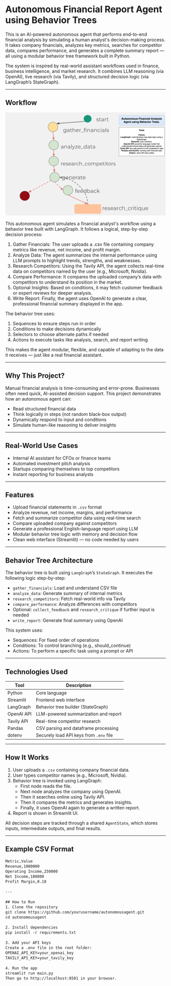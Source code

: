 # Autonomous Financial Report Agent using Behavior Trees

This is an AI-powered autonomous agent that performs end-to-end financial analysis by simulating a human analyst's decision-making process. It takes company financials, analyzes key metrics, searches for competitor data, compares performance, and generates a complete summary report — all using a modular behavior tree framework built in Python.

The system is inspired by real-world assistant workflows used in finance, business intelligence, and market research. It combines LLM reasoning (via OpenAI), live research (via Tavily), and structured decision logic (via LangGraph’s StateGraph).

---

## Workflow

![Workflow Diagram](workflow.png)

This autonomous agent simulates a financial analyst's workflow using a behavior tree built with LangGraph. It follows a logical, step-by-step decision process:
1. Gather Financials: The user uploads a .csv file containing company metrics like revenue, net income, and profit margin.
2. Analyze Data: The agent summarizes the internal performance using LLM prompts to highlight trends, strengths, and weaknesses.
3. Research Competitors: Using the Tavily API, the agent collects real-time data on competitors named by the user (e.g., Microsoft, Nvidia).
4. Compare Performance: It compares the uploaded company’s data with competitors to understand its position in the market.
5. Optional Insights: Based on conditions, it may fetch customer feedback or expert reviews for deeper analysis.
6. Write Report: Finally, the agent uses OpenAI to generate a clear, professional financial summary displayed in the app.

The behavior tree uses:
1. Sequences to ensure steps run in order
2. Conditions to make decisions dynamically
3. Selectors to choose alternate paths if needed
4. Actions to execute tasks like analysis, search, and report writing

This makes the agent modular, flexible, and capable of adapting to the data it receives — just like a real financial assistant.

---

## Why This Project?

Manual financial analysis is time-consuming and error-prone. Businesses often need quick, AI-assisted decision support. This project demonstrates how an autonomous agent can:
- Read structured financial data
- Think logically in steps (not random black-box output)
- Dynamically respond to input and conditions
- Simulate human-like reasoning to deliver insights

---

## Real-World Use Cases

- Internal AI assistant for CFOs or finance teams  
- Automated investment pitch analysis  
- Startups comparing themselves to top competitors  
- Instant reporting for business analysts  

---

## Features

- Upload financial statements in `.csv` format  
- Analyze revenue, net income, margins, and performance  
- Fetch and summarize competitor data using real-time search  
- Compare uploaded company against competitors  
- Generate a professional English-language report using LLM  
- Modular behavior tree logic with memory and decision flow  
- Clean web interface (Streamlit) — no code needed by users  

---

## Behavior Tree Architecture

The behavior tree is built using `LangGraph`’s `StateGraph`. It executes the following logic step-by-step:

- `gather_financials`: Load and understand CSV file
- `analyze_data`: Generate summary of internal metrics
- `research_competitors`: Fetch real-world info via Tavily
- `compare_performance`: Analyze differences with competitors
- Optional: `collect_feedback` and `research_critique` if further input is needed
- `write_report`: Generate final summary using OpenAI

This system uses:
- Sequences: For fixed order of operations
- Conditions: To control branching (e.g., should_continue)
- Actions: To perform a specific task using a prompt or API

---

## Technologies Used

| Tool           | Description                                 |
|----------------|---------------------------------------------|
| Python         | Core language                               |
| Streamlit      | Frontend web interface                      |
| LangGraph      | Behavior tree builder (StateGraph)          |
| OpenAI API     | LLM-powered summarization and report        |
| Tavily API     | Real-time competitor research               |
| Pandas         | CSV parsing and dataframe processing        |
| dotenv         | Securely load API keys from `.env` file     |

---

## How It Works

1. User uploads a `.csv` containing company financial data.
2. User types competitor names (e.g., Microsoft, Nvidia).
3. Behavior tree is invoked using LangGraph:
   - First node reads the file.
   - Next node analyzes the company using OpenAI.
   - Then it searches online using Tavily API.
   - Then it compares the metrics and generates insights.
   - Finally, it uses OpenAI again to generate a written report.
4. Report is shown in Streamlit UI.

All decision steps are tracked through a shared `AgentState`, which stores inputs, intermediate outputs, and final results.

---

## Example CSV Format

```csv
Metric,Value
Revenue,1000000
Operating Income,250000
Net Income,180000
Profit Margin,0.18

---

## How to Run
1. Clone the repository
git clone https://github.com/yourusername/autonomousagent.git
cd autonomousagent

2. Install dependencies
pip install -r requirements.txt

3. Add your API keys
Create a .env file in the root folder:
OPENAI_API_KEY=your_openai_key
TAVILY_API_KEY=your_tavily_key

4. Run the app
streamlit run main.py
Then go to http://localhost:8501 in your browser.


